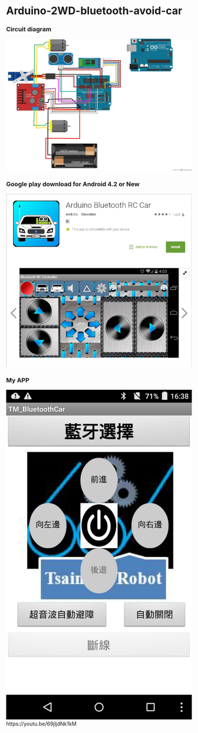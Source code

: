 # Arduino-2WD-bluetooth-avoid-car
### Circuit diagram
![image](https://github.com/tsaiminghsu/Arduino-2WD-bluetooth-avoid-car/blob/master/BTcar%E6%8E%A5%E7%B7%9A%E5%9C%96.JPG)
### Google play download for Android 4.2 or New
![image](https://github.com/tsaiminghsu/Arduino-2WD-bluetooth-avoid-car/blob/master/Arduino%20Bluetooth%20RC%20Car(%20Google%20Play%20).jpg)
### My APP
![image](https://github.com/tsaiminghsu/Arduino-2WD-bluetooth-avoid-car/blob/master/TM_BLuetoothCar(v1.1).png)
https://youtu.be/69jljdNk1kM

